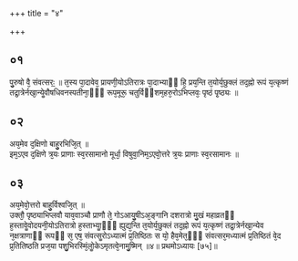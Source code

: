 +++
title = "४"

+++
## ०१
पु᳘रुषो वै᳘ संवत्सरः᳟ ॥
त᳘स्य पा᳘दावेव᳘ प्रायणी᳘योऽतिरात्रः पा᳘दाभ्याᳫं हि᳘ प्रय᳘न्ति त᳘योर्य᳘छुक्लं तद᳘ह्नो रूपं य᳘त्कृष्णं तद्रा᳘त्रेर्नखा᳘न्येॗवौषधिवनस्पतीना᳘ᳫं᳘ रूप᳘मूरू᳘ चतुर्विᳫंशम᳘हरु᳘रोऽभिप्लवः᳘ पृष्ठं पृ᳘ष्ठ्यः ॥  
## ०२
अय᳘मेव द᳘क्षिणो बाहु᳘रभिजि᳘त् ॥  
इम᳘ऽएव द᳘क्षिणे त्र᳘यः प्राणाः स्व᳘रसामानो मूर्धा᳘ विषुवा᳘निम᳘ऽएवो᳘त्तरे त्र᳘यः प्राणाः स्व᳘रसामानः ॥  
## ०३
अय᳘मेवो᳘त्तरो बाहु᳘र्विश्वजि᳘त् ॥  
उक्तौ᳘ पृष्ठ्याभिप्लवौ याव᳘वाञ्चौ प्राणौ ते᳘ गोऽआयु᳘षीऽअ᳘ङ्गानि दशरात्रो मु᳘खं महाव्रतᳫं ह᳘स्तावेॗवोदयनी᳘योऽतिरात्रो ह᳘स्ताभ्याॗᳫंॗ ह्युद्य᳘न्ति त᳘योर्य᳘छुक्लं तद᳘ह्नो रूपं य᳘त्कृष्णं तद्रा᳘त्रेर्नखा᳘न्येव न᳘क्षत्राणाᳫं रूपᳫं स᳘ एष᳘ संवत्सॗरोऽध्यात्मं प्र᳘तिष्ठितः स यो᳘ हैव᳘मेत᳘ᳫं᳘ संवत्सर᳘मध्यात्मं प्र᳘तिष्ठितं वे᳘द प्र᳘तितिष्ठति प्रज᳘या पशु᳘भिरस्मिं᳘लोॗकेऽमृतत्वे᳘नामु᳘ष्मिन् ॥४॥ प्रथमोऽध्यायः [७५]॥ 